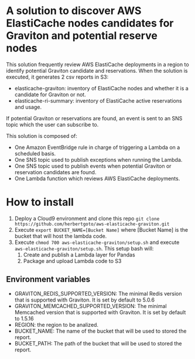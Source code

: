 # A solution to discover AWS ElastiCache nodes candidates for Graviton and potential reserve nodes

This solution frequently review AWS ElastiCache deployments in a region to identify potential Graviton candidate and reservations. When the solution is executed, it generates 2 csv reports in S3:

- elasticache-graviton: inventory of ElastiCache nodes and whether it is a candidate for Graviton or not. 
- elasticache-ri-summary: inventory of ElastiCache active reservations and usage. 

If potential Graviton or reservations are found, an event is sent to an SNS topic which the user can subscribe to.

This solution is composed of:
- One Amazon EventBridge rule in charge of triggering a Lambda on a scheduled basis.
- One SNS topic used to publish exceptions when running the Lambda. 
- One SNS topic used to publish events when potential Graviton or reservation candidates are found. 
- One Lambda function which reviews AWS ElastiCache deployments. 

# How to install

1. Deploy a Cloud9 environment and clone this repo `git clone https://github.com/herbertgoto/aws-elasticache-graviton.git`
2. Execute `export BUCKET_NAME=[Bucket Name]` where [Bucket Name] is the bucket that will host the lambda code. 
3. Execute `chmod 700 aws-elasticache-graviton/setup.sh` and execute `aws-elasticache-graviton/setup.sh`. This setup bash will:
    1. Create and publish a Lambda layer for Pandas
    2. Package and upload Lambda code to S3

## Environment variables

- GRAVITON_REDIS_SUPPORTED_VERSION: The minimal Redis version that is supported with Graviton. It is set by default to 5.0.6
- GRAVITON_MEMCACHED_SUPPORTED_VERSION: The minimal Memcached version that is supported with Graviton. It is set by default to 1.5.16
- REGION: the region to be analized.
- BUCKET_NAME: The name of the bucket that will be used to stored the report. 
- BUCKET_PATH: The path of the bucket that will be used to stored the report. 